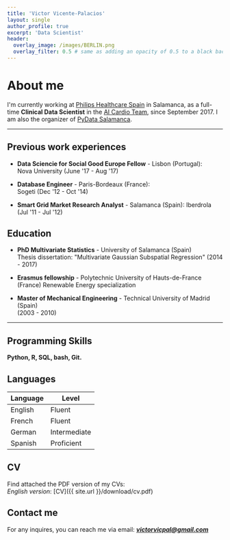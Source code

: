 ```yaml
---
title: 'Victor Vicente-Palacios'
layout: single
author_profile: true
excerpt: 'Data Scientist'
header:
  overlay_image: /images/BERLIN.png
  overlay_filter: 0.5 # same as adding an opacity of 0.5 to a black background
---
```


# About me

I'm currently working at [Philips Healthcare Spain](https://www.philips.es/) in Salamanca, as a full-time **Clinical Data Scientist** in the [AI Cardio Team](https://IA-Cardiologia-husa.github.io), since September 2017. I am also the organizer of [PyData Salamanca](https://www.meetup.com/es-ES/PyData-Salamanca/).

---

## Previous work experiences

- **Data Sciencie for Social Good Europe Fellow** - Lisbon (Portugal):  
  Nova University (June '17 - Aug '17)

- **Database Engineer** - Paris-Bordeaux (France):  
  Sogeti (Dec '12 - Oct '14)

- **Smart Grid Market Research Analyst** - Salamanca (Spain):
  Iberdrola (Jul '11 - Jul '12)

## Education

- **PhD Multivariate Statistics** - University of Salamanca (Spain)  
  Thesis dissertation: "Multivariate Gaussian Subspatial Regression"
  (2014 - 2017)

- **Erasmus fellowship** - Polytechnic University of Hauts-de-France (France)
  Renewable Energy specialization

- **Master of Mechanical Engineering** - Technical University of Madrid (Spain)  
  (2003 - 2010)

---

## Programming Skills

**Python, R, SQL, bash, Git.**

## Languages

| Language | Level  |
|----------|--------|
| English  | Fluent |
| French   | Fluent |
| German | Intermediate |
| Spanish  | Proficient |

## CV

Find attached the PDF version of my CVs:  
*English version*: [CV]({{ site.url }}/download/cv.pdf)  

## Contact me

For any inquires, you can reach me via email: **_[victorvicpal@gmail.com](mailto:victorvicpal@gmail.com)_**

